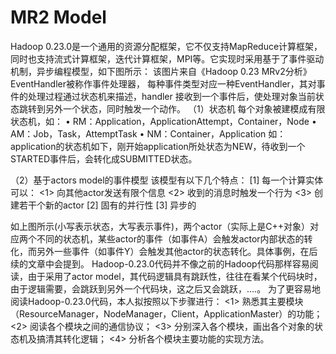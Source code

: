 # MR2 Model
Hadoop 0.23.0是一个通用的资源分配框架，它不仅支持MapReduce计算框架，同时也支持流式计算框架，迭代计算框架，MPI等。它实现时采用基于了事件驱动机制，异步编程模型，如下图所示：
该图片来自《Hadoop 0.23 MRv2分析》
EventHandler被称作事件处理器， 每种事件类型对应一种EventHandler，其对事件的处理过程通过状态机来描述，handler 接收到一个事件后，使处理对象当前状态跳转到另外一个状态，同时触发一个动作。
（1）状态机
每个对象被建模成有限状态机，如：
• RM：Application，ApplicationAttempt，Container，Node
• AM：Job，Task，AttemptTask
• NM：Container，Application
如：application的状态机如下，刚开始application所处状态为NEW，待收到一个STARTED事件后，会转化成SUBMITTED状态。

（2）基于actors model的事件模型
该模型有以下几个特点：
[1] 每一个计算实体可以：
<1>  向其他actor发送有限个信息
<2> 收到的消息时触发一个行为
<3> 创建若干个新的actor
[2] 固有的并行性
[3] 异步的

如上图所示(小写表示状态，大写表示事件)，两个actor（实际上是C++对象）对应两个不同的状态机，某些actor的事件（如事件A）会触发actor内部状态的转化，而另外一些事件（如事件Y）会触发其他actor的状态转化。具体事例，在后续的文章中会提到。
Hadoop-0.23.0代码并不像之前的Hadoop代码那样容易阅读，由于采用了actor model，其代码逻辑具有跳跃性，往往在看某个代码块时，由于逻辑需要，会跳跃到另外一个代码块，这之后又会跳跃，….。
为了更容易地阅读Hadoop-0.23.0代码，本人拟按照以下步骤进行：
<1> 熟悉其主要模块（ResourceManager，NodeManager，Client，ApplicationMaster）的功能；
<2> 阅读各个模块之间的通信协议；
<3> 分别深入各个模块，画出各个对象的状态机及搞清其转化逻辑；
<4> 分析各个模块主要功能的实现方法。
